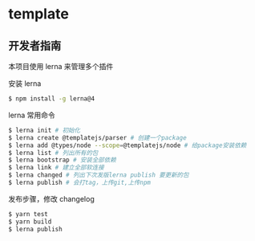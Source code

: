 # template

## 开发者指南

本项目使用 lerna 来管理多个插件

安装 lerna

```bash
$ npm install -g lerna@4
```

lerna 常用命令

```bash
$ lerna init # 初始化
$ lerna create @templatejs/parser # 创建一个package
$ lerna add @types/node --scope=@templatejs/node # 给package安装依赖
$ lerna list # 列出所有的包
$ lerna bootstrap # 安装全部依赖
$ lerna link # 建立全部软连接
$ lerna changed # 列出下次发版lerna publish 要更新的包
$ lerna publish # 会打tag，上传git,上传npm
```

发布步骤，修改 changelog

```bash
$ yarn test
$ yarn build
$ lerna publish
```
